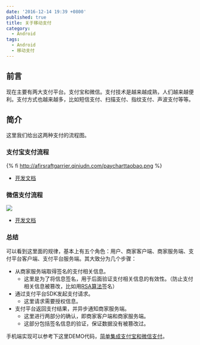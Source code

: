 ```yaml
---
date: '2016-12-14 19:39 +0800'
published: true
title: 关于移动支付
category:
  - Android
tags:
  - Android
  - 移动支付
---
```

## 前言

现在主要有两大支付平台。支付宝和微信。支付技术是越来越成熟，人们越来越便利。支付方式也越来越多，比如短信支付、扫描支付、指纹支付、声波支付等等。

## 简介

这里我们给出这两种支付的流程图。

### 支付宝支付流程
{% fi http://afirsraftgarrier.qiniudn.com/paycharttaobao.png %}

* [开发文档](https://doc.open.alipay.com/docs/doc.htm?spm=a219a.7629140.0.0.kNFS8u&treeId=59&articleId=103658&docType=1)

### 微信支付流程 
![](http://afirsraftgarrier.qiniudn.com/paychartwx.png)
* [开发文档](https://pay.weixin.qq.com/wiki/doc/api/app/app.php?chapter=11_1)

### 总结

可以看到这里面的规律，基本上有五个角色：用户、商家客户端、商家服务端、支付平台客户端、支付平台服务端。其大致分为几个步骤：

* 从商家服务端取得签名的支付相关信息。
	* 这里是为了将信息签名，用于后面验证支付相关信息的有效性。（防止支付相关信息被篡改，比如用[RSA算法](/2016/12/07/2016-12-07-how-simple-secrete)签名）
* 通过支付平台SDK发起支付请求。
	* 这里请求需要授权信息。
* 支付平台返回支付结果，并异步通知商家服务端。
	* 这里进行两部分的确认，即商家客户端和商家服务端。
	* 这部分包括签名信息的验证，保证数据没有被篡改过。

手机端实现可以参考下这里DEMO代码，[简单集成支付宝和微信支付](https://github.com/AfirSraftGarrier/ACCDemoAndroid/blob/master/app/src/main/java/afirsraftgarrier/demoandroid/thirdparty/pay/PayActivity.java)。

